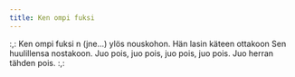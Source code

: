 ```yaml
---
title: Ken ompi fuksi
---
```


:,: Ken ompi fuksi n (jne...)
ylös nouskohon.
Hän lasin käteen ottakoon
Sen huulillensa nostakoon.
Juo pois, juo pois, juo pois, juo pois.
Juo herran tähden pois. :,:
